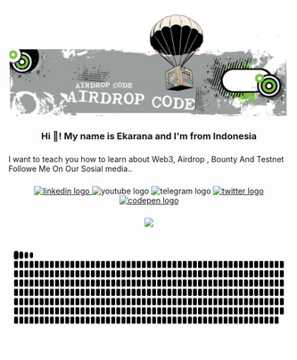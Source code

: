 <div align="center">
  <img height="195" src="https://github.com/Airdropcode/Airdropcode/blob/main/20230310_012751.png?raw=true"  />
</div>

###

<h3 align="center">Hi 👋! My name is Ekarana and I'm   from Indonesia</h3>

###

<p align="left">I want to teach you how to learn about Web3, Airdrop , Bounty And Testnet<br>Followe Me On Our Sosial media..</p>

###

<div align="center">
  <a href="https://www.linkedin.com/in/ekarada-wisnu-7a4509269/" target="_blank">
    <img src="https://img.shields.io/static/v1?message=LinkedIn&logo=linkedin&label=&color=0077B5&logoColor=white&labelColor=1DA1F2&style=for-the-badge" height="33" alt="linkedin logo"  />
  </a>
  <img src="https://img.shields.io/static/v1?message=Youtube&logo=youtube&label=&color=FF0000&logoColor=white&labelColor=B22222&style=for-the-badge" height="33" alt="youtube logo"  />
  <img src="https://img.shields.io/static/v1?message=Telegram&logo=telegram&label=&color=2CA5E0&logoColor=white&labelColor=00BFFF&style=for-the-badge" height="33" alt="telegram logo"  />
  <a href="https://twitter.com/airdropcode85" target="_blank">
  <img src="https://img.shields.io/static/v1?message=Twitter&logo=twitter&label=&color=1DA1F2&logoColor=white&labelColor=00BFFF&style=for-the-badge" height="33" alt="twitter logo"  />
  <a href="https://medium.com/@airdropcode" target="_blank">
    <img src="https://img.shields.io/static/v1?message=Medium&logo=codepen&label=&color=000000&logoColor=white&labelColor=C0C0C0&style=for-the-badge" height="33" alt="codepen logo"  />
  </a>
</div>

###

<div align="center">
  <img height="200" src="https://media1.tenor.com/images/75cd30034f40ba15a98bdbfc5accebec/tenor.gif?itemid=27671931"  />
</div>

###

###

<div align="center">
  <img height="200" src="https://raw.githubusercontent.com/platane/snk/output/github-contribution-grid-snake.svg"  />
</div>

### 
